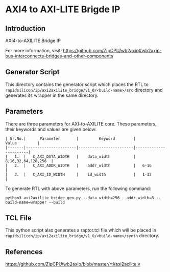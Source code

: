 # AXI4 to AXI-LITE Brigde IP
## Introduction
AXI4-to-AXILITE Bridge IP

For more information, visit: https://github.com/ZipCPU/wb2axip#wb2axip-bus-interconnects-bridges-and-other-components

## Generator Script
This directory contains the generator script which places the RTL to `rapidsilicon/ip/axi2axilite_bridge/v1_0/<build-name>/src` directory and generates its wrapper in the same directory. 

## Parameters
There are three parameters for AXI-to-AXILITE core. These parameters, their keywords and values are given below:

    | Sr.No.|      Parameter       |         Keyword        |         Value         |
    |-------|----------------------|------------------------|-----------------------|
    |   1.  |   C_AXI_DATA_WIDTH   |    data_width          |   8,16,32,64,128,256  |
    |   2.  |   C_AXI_ADDR_WIDTH   |    addr_width          |   6-16                |
    |   3.  |   C_AXI_ID_WIDTH     |    id_width            |   1-32                |



To generate RTL with above parameters, run the following command:
```
python3 axi2axilite_bridge_gen.py --data_width=256 --addr_width=8 --build-name=wrapper --build
```

## TCL File

This python script also generates a raptor.tcl file which will be placed in `rapidsilicon/ip/axi2axilite_bridge/v1_0/<build-name>/synth` directory.


## References
https://github.com/ZipCPU/wb2axip/blob/master/rtl/axi2axilite.v
